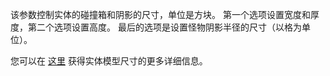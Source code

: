  该参数控制实体的碰撞箱和阴影的尺寸，单位是方块。 第一个选项设置宽度和厚度，第二个选项设置高度。 最后的选项是设置怪物阴影半径的尺寸（以格为单位）。

 您可以在 [这里](https://mcreator.net/wiki/entity-model-sizes) 获得实体模型尺寸的更多详细信息。